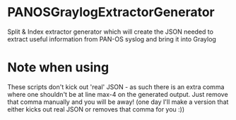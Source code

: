 # PANOSGraylogExtractorGenerator
Split &amp; Index extractor generator which will create the JSON needed to extract useful information from PAN-OS syslog and bring it into Graylog

# Note when using
These scripts don't kick out 'real' JSON - as such there is an extra comma where one shouldn't be at line max-4 on the generated output. Just remove that comma manually and you will be away! (one day I'll make a version that either kicks out real JSON or removes that comma for you :))
